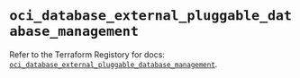 # `oci_database_external_pluggable_database_management`

Refer to the Terraform Registory for docs: [`oci_database_external_pluggable_database_management`](https://registry.terraform.io/providers/oracle/oci/6.18.0/docs/resources/database_external_pluggable_database_management).
